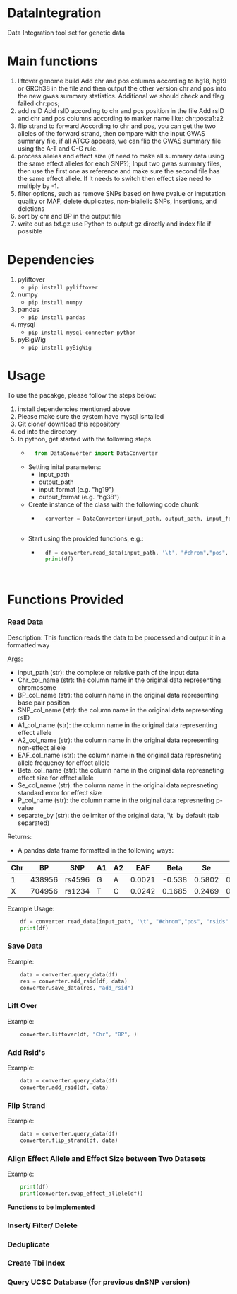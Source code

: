 # DataIntegration
Data Integration tool set for genetic data


# Main functions
1. liftover genome build
Add chr and pos columns according to hg18, hg19 or GRCh38 in the file and then output the other version chr and pos into the new gwas summary statistics. Additional we should check and flag failed chr:pos;
2. add rsID
Add rsID according to chr and pos position in the file
Add rsID and chr and pos columns according to marker name like: chr:pos:a1:a2
3. flip strand to forward
According to chr and pos, you can get the two alleles of the forward strand, then compare with the input GWAS summary file, if all ATCG appears, we can flip the GWAS summary file using the A-T and C-G rule.
4. process alleles and effect size (if need to make all summary data using the same effect alleles for each SNP?);
Input two gwas summary files, then use the first one as reference and make sure the second file has the same effect allele. If it needs to switch then effect size need to multiply by -1.
5. filter options,
such as remove SNPs based on hwe pvalue or imputation quality or MAF, delete duplicates, non-biallelic SNPs, insertions, and deletions
6. sort by chr and BP in the output file
7. write out as txt.gz
use Python to output gz directly and index file if possible


# Dependencies
1. pyliftover
    * `pip install pyliftover`
2. numpy
    * `pip install numpy`
3. pandas
    * `pip install pandas`
4. mysql
    * `pip install mysql-connector-python`
5. pyBigWig
    * `pip install pyBigWig`





# Usage
To use the pacakge, please follow the steps below:
1. install dependencies mentioned above
2. Please make sure the system have mysql isntalled
3. Git clone/ download this repository
4. cd into the directory
5. In python, get started with the following steps
    - ```python 
        from DataConverter import DataConverter
      ```
    - Setting inital parameters: 
        * input_path
        * output_path
        * input_format (e.g. "hg19")
        * output_format (e.g. "hg38")
    - Create instance of the class with the following code chunk
        - ```python 
            converter = DataConverter(input_path, output_path, input_format,output_format)
        ```
    - Start using the provided functions, e.g.: 
        - ```python 
            df = converter.read_data(input_path, '\t', "#chrom","pos", "rsids" ,"alt", "ref", "maf",    "beta", "sebeta", "pval")
            print(df)
        ```


# Functions Provided

### Read Data
Description: This function reads the data to be processed and output it in a formatted way
    
Args:
- input_path (str): the complete or relative path of the input data
- Chr_col_name (str): the column name in the original data representing chromosome
- BP_col_name (str): the column name in the original data representing base pair position
- SNP_col_name (str): the column name in the original data representing rsID
- A1_col_name (str): the column name in the original data representing effect allele
- A2_col_name (str): the column name in the original data representing non-effect allele
- EAF_col_name (str): the column name in the original data represneting allele frequency for effect allele
- Beta_col_name (str): the column name in the original data represneting effect size for effect allele
- Se_col_name (str): the column name in the original data represneting standard error for effect size
- P_col_name (str): the column name in the original data represneting p-value
- separate_by (str): the delimiter of the original data, '\t' by default (tab separated)

Returns:
- A pandas data frame formatted in the following ways:

| Chr    | BP     | SNP    | A1     | A2     | EAF    | Beta   | Se     | P      |
| ------ | ------ | ------ | ------ | ------ | ------ | ------ | ------ | ------ |
| 1      | 438956 | rs4596 | G      | A      | 0.0021 | -0.538 | 0.5802 | 0.3533 |
| X      | 704956 | rs1234 | T      | C      | 0.0242 | 0.1685 | 0.2469 | 0.0843 |

Example Usage:
```python
    df = converter.read_data(input_path, '\t', "#chrom","pos", "rsids" ,"alt", "ref", "maf", "beta", "sebeta", "pval")
    print(df)
```
### Save Data
Example:
```python
    data = converter.query_data(df)
    res = converter.add_rsid(df, data)
    converter.save_data(res, "add_rsid")
```

### Lift Over
Example:
```python
    converter.liftover(df, "Chr", "BP", )
```

### Add Rsid's
Example:
```python
    data = converter.query_data(df)
    converter.add_rsid(df, data)
```

### Flip Strand
Example:
```python
    data = converter.query_data(df)
    converter.flip_strand(df, data)
```

### Align Effect Allele and Effect Size between Two Datasets
Example:
```python
    print(df)
    print(converter.swap_effect_allele(df))
```

**Functions to be Implemented**
### Insert/ Filter/ Delete

### Deduplicate

### Create Tbi Index

### Query UCSC Database (for previous dnSNP version)

